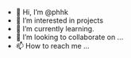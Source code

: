 - 👋 Hi, I’m @phhk
- 👀 I’m interested in projects
- 🌱 I’m currently learning.
- 💞️ I’m looking to collaborate on ...
- 📫 How to reach me ...

<!---
phhk/phhk is a ✨ special ✨ repository because its `README.md` (this file) appears on your GitHub profile.
You can click the Preview link to take a look at your changes.
--->
